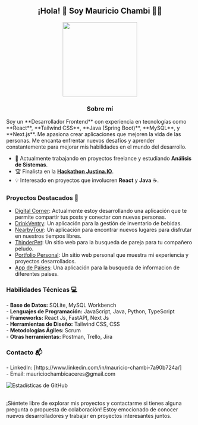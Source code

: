 <div align="center">
  <h2>¡Hola! 👋 Soy Mauricio Chambi 👨‍💻</h2> 
  <img src="https://mauricio-chambi.netlify.app/LogoPage.png" width="200px" height="200px"/>
  <h3>Sobre mí</h3>
</div>
Soy un **Desarrollador Frontend** con experiencia en tecnologías como **React**, **Tailwind CSS**, **Java (Spring Boot)**, **MySQL**, y **Next.js**. Me apasiona crear aplicaciones que mejoren la vida de las personas. Me encanta enfrentar nuevos desafíos y aprender constantemente para mejorar mis habilidades en el mundo del desarrollo.

- 💼 Actualmente trabajando en proyectos freelance y estudiando **Análisis de Sistemas**.
- 🏆 Finalista en la <a target="_blank" href="https://drive.google.com/file/d/1dsnGmJF38at_e3ZymZZvB7vwHD_6UYz7/view">**Hackathon Justina.IO**</a>.
- 💡 Interesado en proyectos que involucren **React** y **Java** ☕.
  
<h3>Proyectos Destacados 🚀</h3> 

- <a targer="_blank" href="https://digital-corner.netlify.app/">Digital Corner</a>: Actualmente estoy desarrollando una aplicación que te permite compartir tus posts y conectar con nuevas personas.<br>
- <a target="_blank" href="https://drinkventry.netlify.app/">DrinkVentry</a>: Un aplicación para la gestión de inventario de bebidas.<br>
- <a target="_blank" href="https://nearbytour.vercel.app/home">NearbyTour</a>: Un aplicación para encontrar nuevos lugares para disfrutar en nuestros tiempos libres.<br>
- <a target="_blank" href="https://thinderpet.vercel.app/">ThinderPet</a>: Un sitio web para la busqueda de pareja para tu compañero peludo.<br>
- <a target="_blank" href="https://mauricio-chambi.netlify.app">Portfolio Personal</a>: Un sitio web personal que muestra mi experiencia y proyectos desarrollados.<br>
- <a target="_blank" href="https://countries-api-rest-react.netlify.app">App de Paises</a>: Una aplicación para la busqueda de informacion de diferentes paises.<br>

<h3>Habilidades Técnicas 💻</h3>
- <b>Base de Datos:</b> SQLite, MySQL Workbench<br>
- <b>Lenguajes de Programación:</b> JavaScript, Java, Python, TypeScript<br>
- <b>Frameworks: </b> React Js, FastAPI, Next Js<br>
- <b>Herramientas de Diseño:</b> Tailwind CSS, CSS <br>
- <b>Metodologías Ágiles: </b> Scrum<br>
- <b>Otras herramientas:</b> Postman, Trello, Jira<br>


<h3>Contacto 📬</h3>
- LinkedIn: [https://www.linkedin.com/in/mauricio-chambi-7a90b724a/]<br>
- Email: mauriciochambicaceres@gmail.com<br>

![Estadísticas de GitHub](https://github-readme-stats.vercel.app/api?username=De1t4&show_icons=true&theme=radical)

<br>
¡Siéntete libre de explorar mis proyectos y contactarme si tienes alguna pregunta o propuesta de colaboración! Estoy emocionado de conocer nuevos desarrolladores y trabajar en proyectos interesantes juntos.
